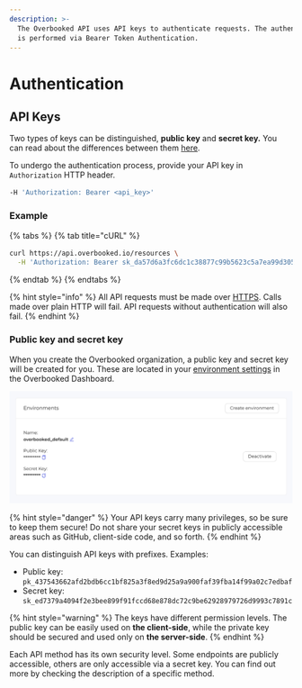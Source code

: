 ```yaml
---
description: >-
  The Overbooked API uses API keys to authenticate requests. The authentication
  is performed via Bearer Token Authentication.
---
```


# Authentication

## API Keys

Two types of keys can be distinguished, **public key** and **secret key.** You can read about the differences between them [here](authentication.md#public-key-and-secret-key).

To undergo the authentication process, provide your API key in `Authorization` HTTP header.

```bash
-H 'Authorization: Bearer <api_key>'
```

### Example

{% tabs %}
{% tab title="cURL" %}
```bash
curl https://api.overbooked.io/resources \
  -H 'Authorization: Bearer sk_da57d6a3fc6dc1c38877c99b5623c5a7ea99d305cb0ff0d072f3fafd99dd31c8'
```
{% endtab %}
{% endtabs %}

{% hint style="info" %}
All API requests must be made over [HTTPS](http://en.wikipedia.org/wiki/HTTP_Secure). Calls made over plain HTTP will fail. API requests without authentication will also fail.
{% endhint %}

### Public key and secret key

When you create the Overbooked organization, a public key and secret key will be created for you. These are located in your [environment settings](https://dashboard.overbooked.io/settings/environments) in the Overbooked Dashboard.

![](../.gitbook/assets/screenshot-from-2020-12-08-20-14-43.png)

{% hint style="danger" %}
Your API keys carry many privileges, so be sure to keep them secure! Do not share your secret keys in publicly accessible areas such as GitHub, client-side code, and so forth.
{% endhint %}

You can distinguish API keys with prefixes. Examples:

* Public key: `pk_437543662afd2bdb6cc1bf825a3f8ed9d25a9a900faf39fba14f99a02c7edbaf`
* Secret key: `sk_ed7379a4094f2e3bee899f91fccd68e878dc72c9be62928979726d9993c7891c`

{% hint style="warning" %}
The keys have different permission levels. The public key can be easily used on **the client-side**, while the private key should be secured and used only on **the server-side**.
{% endhint %}

Each API method has its own security level. Some endpoints are publicly accessible, others are only accessible via a secret key. You can find out more by checking the description of a specific method.

